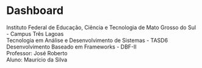 <!-- cSpell:disable -->
# **Dashboard**

Instituto Federal de Educação, Ciência e Tecnologia de Mato Grosso do Sul - Campus Três Lagoas <br>
Tecnologia em Análise e Desenvolvimento de Sistemas - TASD6 <br>
Desenvolvimento Baseado em Frameworks - DBF-II <br>
Professor: José Roberto <br>
Aluno: Maurício da Silva <br>
